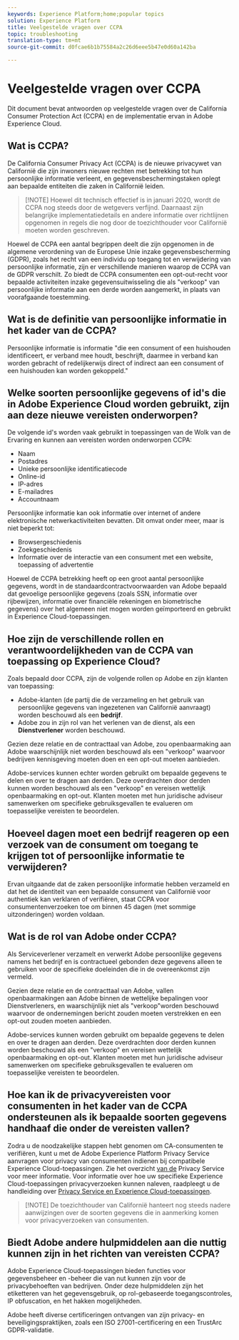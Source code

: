 ```yaml
---
keywords: Experience Platform;home;popular topics
solution: Experience Platform
title: Veelgestelde vragen over CCPA
topic: troubleshooting
translation-type: tm+mt
source-git-commit: d0fcae6b1b75584a2c26d6eee5b47e0d60a142ba

---
```



# Veelgestelde vragen over CCPA

Dit document bevat antwoorden op veelgestelde vragen over de California Consumer Protection Act (CCPA) en de implementatie ervan in Adobe Experience Cloud.

## Wat is CCPA?

De California Consumer Privacy Act (CCPA) is de nieuwe privacywet van Californië die zijn inwoners nieuwe rechten met betrekking tot hun persoonlijke informatie verleent, en gegevensbeschermingstaken oplegt aan bepaalde entiteiten die zaken in Californië leiden.

>[!NOTE] Hoewel dit technisch effectief is in januari 2020, wordt de CCPA nog steeds door de wetgevers verfijnd. Daarnaast zijn belangrijke implementatiedetails en andere informatie over richtlijnen opgenomen in regels die nog door de toezichthouder voor Californië moeten worden geschreven.

Hoewel de CCPA een aantal begrippen deelt die zijn opgenomen in de algemene verordening van de Europese Unie inzake gegevensbescherming (GDPR), zoals het recht van een individu op toegang tot en verwijdering van persoonlijke informatie, zijn er verschillende manieren waarop de CCPA van de GDPR verschilt. Zo biedt de CCPA consumenten een opt-out-recht voor bepaalde activiteiten inzake gegevensuitwisseling die als &quot;verkoop&quot; van persoonlijke informatie aan een derde worden aangemerkt, in plaats van voorafgaande toestemming.

## Wat is de definitie van persoonlijke informatie in het kader van de CCPA?

Persoonlijke informatie is informatie &quot;die een consument of een huishouden identificeert, er verband mee houdt, beschrijft, daarmee in verband kan worden gebracht of redelijkerwijs direct of indirect aan een consument of een huishouden kan worden gekoppeld.&quot;

## Welke soorten persoonlijke gegevens of id&#39;s die in Adobe Experience Cloud worden gebruikt, zijn aan deze nieuwe vereisten onderworpen?

De volgende id&#39;s worden vaak gebruikt in toepassingen van de Wolk van de Ervaring en kunnen aan vereisten worden onderworpen CCPA:

- Naam
- Postadres
- Unieke persoonlijke identificatiecode
- Online-id
- IP-adres
- E-mailadres
- Accountnaam

Persoonlijke informatie kan ook informatie over internet of andere elektronische netwerkactiviteiten bevatten. Dit omvat onder meer, maar is niet beperkt tot:

- Browsergeschiedenis
- Zoekgeschiedenis
- Informatie over de interactie van een consument met een website, toepassing of advertentie

Hoewel de CCPA betrekking heeft op een groot aantal persoonlijke gegevens, wordt in de standaardcontractvoorwaarden van Adobe bepaald dat gevoelige persoonlijke gegevens (zoals SSN, informatie over rijbewijzen, informatie over financiële rekeningen en biometrische gegevens) over het algemeen niet mogen worden geïmporteerd en gebruikt in Experience Cloud-toepassingen.

## Hoe zijn de verschillende rollen en verantwoordelijkheden van de CCPA van toepassing op Experience Cloud?

Zoals bepaald door CCPA, zijn de volgende rollen op Adobe en zijn klanten van toepassing:

- Adobe-klanten (de partij die de verzameling en het gebruik van persoonlijke gegevens van ingezetenen van Californië aanvraagt) worden beschouwd als een **bedrijf**.
- Adobe zou in zijn rol van het verlenen van de dienst, als een **Dienstverlener** worden beschouwd.

Gezien deze relatie en de contracttaal van Adobe, zou openbaarmaking aan Adobe waarschijnlijk niet worden beschouwd als een &quot;verkoop&quot; waarvoor bedrijven kennisgeving moeten doen en een opt-out moeten aanbieden.

Adobe-services kunnen echter worden gebruikt om bepaalde gegevens te delen en over te dragen aan derden. Deze overdrachten door derden kunnen worden beschouwd als een &quot;verkoop&quot; en vereisen wettelijk openbaarmaking en opt-out.  Klanten moeten met hun juridische adviseur samenwerken om specifieke gebruiksgevallen te evalueren om toepasselijke vereisten te beoordelen.

## Hoeveel dagen moet een bedrijf reageren op een verzoek van de consument om toegang te krijgen tot of persoonlijke informatie te verwijderen?

Ervan uitgaande dat de zaken persoonlijke informatie hebben verzameld en dat het de identiteit van een bepaalde consument van Californië voor authentiek kan verklaren of verifiëren, staat CCPA voor consumentenverzoeken toe om binnen 45 dagen (met sommige uitzonderingen) worden voldaan.

## Wat is de rol van Adobe onder CCPA?

Als Serviceverlener verzamelt en verwerkt Adobe persoonlijke gegevens namens het bedrijf en is contractueel gebonden deze gegevens alleen te gebruiken voor de specifieke doeleinden die in de overeenkomst zijn vermeld.

Gezien deze relatie en de contracttaal van Adobe, vallen openbaarmakingen aan Adobe binnen de wettelijke bepalingen voor Dienstverleners, en waarschijnlijk niet als &quot;verkoop&quot;worden beschouwd waarvoor de ondernemingen bericht zouden moeten verstrekken en een opt-out zouden moeten aanbieden.

Adobe-services kunnen worden gebruikt om bepaalde gegevens te delen en over te dragen aan derden. Deze overdrachten door derden kunnen worden beschouwd als een &quot;verkoop&quot; en vereisen wettelijk openbaarmaking en opt-out.  Klanten moeten met hun juridische adviseur samenwerken om specifieke gebruiksgevallen te evalueren om toepasselijke vereisten te beoordelen.

## Hoe kan ik de privacyvereisten voor consumenten in het kader van de CCPA ondersteunen als ik bepaalde soorten gegevens handhaaf die onder de vereisten vallen?

Zodra u de noodzakelijke stappen hebt genomen om CA-consumenten te verifiëren, kunt u met de Adobe Experience Platform Privacy Service aanvragen voor privacy van consumenten indienen bij compatibele Experience Cloud-toepassingen. Zie het overzicht [van de](../home.md) Privacy Service voor meer informatie. Voor informatie over hoe uw specifieke Experience Cloud-toepassingen privacyverzoeken kunnen naleven, raadpleegt u de handleiding over [Privacy Service en Experience Cloud-toepassingen](../experience-cloud-apps.md).

>[!NOTE] De toezichthouder van Californië hanteert nog steeds nadere aanwijzingen over de soorten gegevens die in aanmerking komen voor privacyverzoeken van consumenten.

## Biedt Adobe andere hulpmiddelen aan die nuttig kunnen zijn in het richten van vereisten CCPA?

Adobe Experience Cloud-toepassingen bieden functies voor gegevensbeheer en -beheer die van nut kunnen zijn voor de privacybehoeften van bedrijven. Onder deze hulpmiddelen zijn het etiketteren van het gegevensgebruik, op rol-gebaseerde toegangscontroles, IP obfuscation, en het hakken mogelijkheden.

Adobe heeft diverse certificeringen ontvangen van zijn privacy- en beveiligingspraktijken, zoals een ISO 27001-certificering en een TrustArc GDPR-validatie.